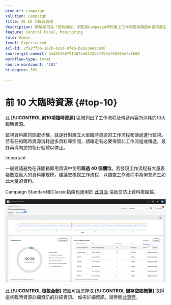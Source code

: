 ```yaml
---
product: campaign
solution: Campaign
title: 前 10 大臨時資源
description: 瞭解如何在「控制面板」中監視Campaign資料庫上工作流程與傳遞內容所產生的10大臨時資源。
feature: Control Panel, Monitoring
role: Admin
level: Experienced
exl-id: 2fa2ffbb-102b-42c4-8feb-b0263ee9c930
source-git-commit: a3485766791387bd9422b4f29daf86296efafb98
workflow-type: tm+mt
source-wordcount: '182'
ht-degree: 59%

---
```


# 前 10 大臨時資源 {#top-10}

此 **[!UICONTROL 前10項臨時資源]** 區域列出了工作流程及傳遞內容所消耗的10大臨時資源。

監視資料庫的關鍵步驟，就是針對建立大型臨時資源的工作流程和傳遞進行監視。若有任何臨時資源消耗過多資料庫空間，請確定有必要保留此工作流程或傳遞，最終再導向您的執行個體以停止。

>[!IMPORTANT]
>
>一般建議避免在非開箱即用資源中使用&#x200B;**超過 40 個欄位**。若發現工作流程有大量表格數或龐大的資料庫規模，建議您檢視工作流程，以調查工作流程中為何會產生如此大量的資料。
>
>Campaign Standard和Classic指南也適用於 [此頁面](database-preventing-overload.md) 協助您防止資料庫超載。

![](assets/database-top10.png)

此 **[!UICONTROL 檢視全部]** 按鈕可讓您存取 **[!UICONTROL 儲存空間概覽]** 取得這些臨時資源詳細資訊的詳細資訊。 如需詳細資訊，請參閱[此頁面](database-storage-overview.md)。
